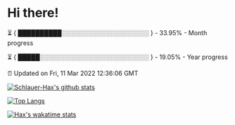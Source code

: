 # Hi there!

⏳ { ██████████░░░░░░░░░░░░░░░░░░░░ } - 33.95% - Month progress

⏳ { █████░░░░░░░░░░░░░░░░░░░░░░░░░ } - 19.05% - Year progress

⏰ Updated on Fri, 11 Mar 2022 12:36:06 GMT


[![Schlauer-Hax's github stats](https://github-readme-stats.vercel.app/api?username=Schlauer-Hax&show_icons=true&theme=dark&count_private=true)](https://github.com/Schlauer-Hax)


[![Top Langs](https://github-readme-stats.vercel.app/api/top-langs/?username=Schlauer-Hax&layout=compact&theme=dark)](https://github.com/Schlauer-Hax?tab=repositories)


[![Hax's wakatime stats](https://github-readme-stats.vercel.app/api/wakatime?username=Hax&theme=dark)](https://wakatime.com/@Hax)

